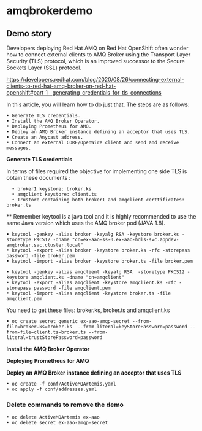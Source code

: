 # amqbrokerdemo

##  Demo story

Developers deploying Red Hat AMQ on Red Hat OpenShift often wonder how to connect external clients to AMQ Broker using the Transport Layer Security (TLS) protocol, which is an improved successor to the Secure Sockets Layer (SSL) protocol.

https://developers.redhat.com/blog/2020/08/26/connecting-external-clients-to-red-hat-amq-broker-on-red-hat-openshift#part_1__generating_credentials_for_tls_connections

In this article, you will learn how to do just that. The steps are as follows:

    • Generate TLS credentials.
    • Install the AMQ Broker Operator.
    • Deploying Prometheus for AMQ.
    • Deploy an AMQ Broker instance defining an acceptor that uses TLS.
    • Create an Anycast address.
    • Connect an external CORE/OpenWire client and send and receive messages.

**Generate TLS credentials**

In terms of files required the objective for implementing one side TLS is obtain these documents : 


      • broker1 keystore: broker.ks
      • amqclient keystore: client.ts
      • Trustore containing both broker1 and amqclient certtificates: broker.ts
  
** Remember keytool is a java tool and it is highly recommended to use the same Java version which uses the AMQ broker pod (JAVA 1.8). 


    • keytool -genkey -alias broker -keyalg RSA -keystore broker.ks -storetype PKCS12 -dname "cn=ex-aao-ss-0.ex-aao-hdls-svc.appdev-amqbroker.svc.cluster.local"
    • keytool -export -alias broker -keystore broker.ks -rfc -storepass password -file broker.pem
    • keytool -import -alias broker -keystore broker.ts -file broker.pem 

    • keytool -genkey -alias amqclient -keyalg RSA  -storetype PKCS12 -keystore amqclient.ks -dname "cn=amqclient"
    • keytool -export -alias amqclient -keystore amqclient.ks -rfc -storepass password -file amqclient.pem
    • keytool -import -alias amqclient -keystore broker.ts -file amqclient.pem 

You need to get these files: broker.ks, broker.ts and amqclient.ks

    • oc create secret generic ex-aao-amqp-secret --from-file=broker.ks=broker.ks  --from-literal=keyStorePassword=password --from-file=client.ts=broker.ts --from-literal=trustStorePassword=password   
    

**Install the AMQ Broker Operator**   

**Deploying Prometheus for AMQ**

**Deploy an AMQ Broker instance defining an acceptor that uses TLS**
 
    • oc create -f conf/ActiveMQArtemis.yaml 
    • oc apply -f conf/addresses.yaml 
    
### Delete commands to remove the demo 

    • oc delete ActiveMQArtemis ex-aao
    • oc delete secret ex-aao-amqp-secret
 
 
 
 
 





